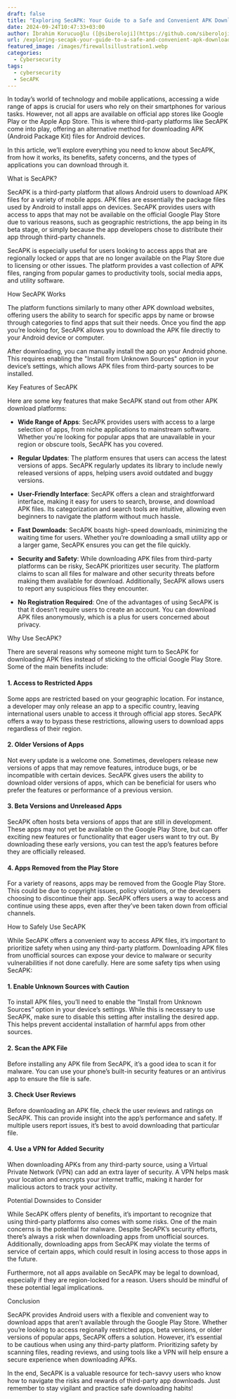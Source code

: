 ```yaml
---
draft: false
title: "Exploring SecAPK: Your Guide to a Safe and Convenient APK Download Platform"
date: 2024-09-24T10:47:33+03:00
author: İbrahim Korucuoğlu ([@siberoloji](https://github.com/siberoloji))
url: /exploring-secapk-your-guide-to-a-safe-and-convenient-apk-download-platform/
featured_image: /images/firewallsillustration1.webp
categories:
  - Cybersecurity
tags:
  - cybersecurity
  - SecAPK
---
```



In today’s world of technology and mobile applications, accessing a wide range of apps is crucial for users who rely on their smartphones for various tasks. However, not all apps are available on official app stores like Google Play or the Apple App Store. This is where third-party platforms like SecAPK come into play, offering an alternative method for downloading APK (Android Package Kit) files for Android devices.



In this article, we’ll explore everything you need to know about SecAPK, from how it works, its benefits, safety concerns, and the types of applications you can download through it.



What is SecAPK?



SecAPK is a third-party platform that allows Android users to download APK files for a variety of mobile apps. APK files are essentially the package files used by Android to install apps on devices. SecAPK provides users with access to apps that may not be available on the official Google Play Store due to various reasons, such as geographic restrictions, the app being in its beta stage, or simply because the app developers chose to distribute their app through third-party channels.



SecAPK is especially useful for users looking to access apps that are regionally locked or apps that are no longer available on the Play Store due to licensing or other issues. The platform provides a vast collection of APK files, ranging from popular games to productivity tools, social media apps, and utility software.



How SecAPK Works



The platform functions similarly to many other APK download websites, offering users the ability to search for specific apps by name or browse through categories to find apps that suit their needs. Once you find the app you’re looking for, SecAPK allows you to download the APK file directly to your Android device or computer.



After downloading, you can manually install the app on your Android phone. This requires enabling the "Install from Unknown Sources" option in your device’s settings, which allows APK files from third-party sources to be installed.



Key Features of SecAPK



Here are some key features that make SecAPK stand out from other APK download platforms:


* **Wide Range of Apps**: SecAPK provides users with access to a large selection of apps, from niche applications to mainstream software. Whether you're looking for popular apps that are unavailable in your region or obscure tools, SecAPK has you covered.

* **Regular Updates**: The platform ensures that users can access the latest versions of apps. SecAPK regularly updates its library to include newly released versions of apps, helping users avoid outdated and buggy versions.

* **User-Friendly Interface**: SecAPK offers a clean and straightforward interface, making it easy for users to search, browse, and download APK files. Its categorization and search tools are intuitive, allowing even beginners to navigate the platform without much hassle.

* **Fast Downloads**: SecAPK boasts high-speed downloads, minimizing the waiting time for users. Whether you’re downloading a small utility app or a larger game, SecAPK ensures you can get the file quickly.

* **Security and Safety**: While downloading APK files from third-party platforms can be risky, SecAPK prioritizes user security. The platform claims to scan all files for malware and other security threats before making them available for download. Additionally, SecAPK allows users to report any suspicious files they encounter.

* **No Registration Required**: One of the advantages of using SecAPK is that it doesn’t require users to create an account. You can download APK files anonymously, which is a plus for users concerned about privacy.




Why Use SecAPK?



There are several reasons why someone might turn to SecAPK for downloading APK files instead of sticking to the official Google Play Store. Some of the main benefits include:


#### 1. Access to Restricted Apps



Some apps are restricted based on your geographic location. For instance, a developer may only release an app to a specific country, leaving international users unable to access it through official app stores. SecAPK offers a way to bypass these restrictions, allowing users to download apps regardless of their region.


#### 2. Older Versions of Apps



Not every update is a welcome one. Sometimes, developers release new versions of apps that may remove features, introduce bugs, or be incompatible with certain devices. SecAPK gives users the ability to download older versions of apps, which can be beneficial for users who prefer the features or performance of a previous version.


#### 3. Beta Versions and Unreleased Apps



SecAPK often hosts beta versions of apps that are still in development. These apps may not yet be available on the Google Play Store, but can offer exciting new features or functionality that eager users want to try out. By downloading these early versions, you can test the app’s features before they are officially released.


#### 4. Apps Removed from the Play Store



For a variety of reasons, apps may be removed from the Google Play Store. This could be due to copyright issues, policy violations, or the developers choosing to discontinue their app. SecAPK offers users a way to access and continue using these apps, even after they’ve been taken down from official channels.



How to Safely Use SecAPK



While SecAPK offers a convenient way to access APK files, it’s important to prioritize safety when using any third-party platform. Downloading APK files from unofficial sources can expose your device to malware or security vulnerabilities if not done carefully. Here are some safety tips when using SecAPK:


#### 1. Enable Unknown Sources with Caution



To install APK files, you’ll need to enable the “Install from Unknown Sources” option in your device’s settings. While this is necessary to use SecAPK, make sure to disable this setting after installing the desired app. This helps prevent accidental installation of harmful apps from other sources.


#### 2. Scan the APK File



Before installing any APK file from SecAPK, it’s a good idea to scan it for malware. You can use your phone’s built-in security features or an antivirus app to ensure the file is safe.


#### 3. Check User Reviews



Before downloading an APK file, check the user reviews and ratings on SecAPK. This can provide insight into the app’s performance and safety. If multiple users report issues, it’s best to avoid downloading that particular file.


#### 4. Use a VPN for Added Security



When downloading APKs from any third-party source, using a Virtual Private Network (VPN) can add an extra layer of security. A VPN helps mask your location and encrypts your internet traffic, making it harder for malicious actors to track your activity.



Potential Downsides to Consider



While SecAPK offers plenty of benefits, it’s important to recognize that using third-party platforms also comes with some risks. One of the main concerns is the potential for malware. Despite SecAPK’s security efforts, there’s always a risk when downloading apps from unofficial sources. Additionally, downloading apps from SecAPK may violate the terms of service of certain apps, which could result in losing access to those apps in the future.



Furthermore, not all apps available on SecAPK may be legal to download, especially if they are region-locked for a reason. Users should be mindful of these potential legal implications.



Conclusion



SecAPK provides Android users with a flexible and convenient way to download apps that aren’t available through the Google Play Store. Whether you’re looking to access regionally restricted apps, beta versions, or older versions of popular apps, SecAPK offers a solution. However, it’s essential to be cautious when using any third-party platform. Prioritizing safety by scanning files, reading reviews, and using tools like a VPN will help ensure a secure experience when downloading APKs.



In the end, SecAPK is a valuable resource for tech-savvy users who know how to navigate the risks and rewards of third-party app downloads. Just remember to stay vigilant and practice safe downloading habits!
